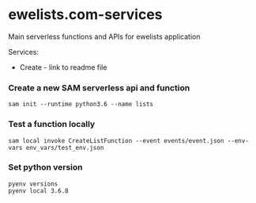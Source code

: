 # ewelists.com-services
Main serverless functions and APIs for ewelists application

Services:
* Create - link to readme file


### Create a new SAM serverless api and function
```
sam init --runtime python3.6 --name lists
```

### Test a function locally
```
sam local invoke CreateListFunction --event events/event.json --env-vars env_vars/test_env.json
```

### Set python version
```
pyenv versions
pyenv local 3.6.8
```
